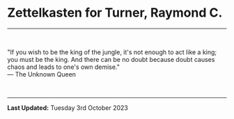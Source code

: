 # Zettelkasten for Turner, Raymond C.

---

</br>

"If you wish to be the king of the jungle, it's not enough to act like a king; you must be the king. And there can be no doubt because doubt causes chaos and leads to one's own demise."\
― The Unknown Queen

</br>

---

**Last Updated:** Tuesday 3rd October 2023
